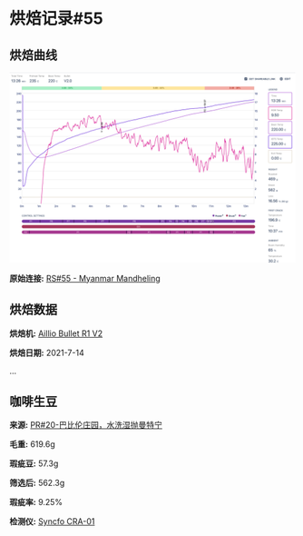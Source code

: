 # 烘焙记录#55

## 烘焙曲线

![Image](res/screenshot.png)

**原始连接:** [RS#55 - Myanmar Mandheling](https://beta.roast.world/@carusyte/roasts/i07AFdu3YGkPeVnOjEasz?)

## 烘焙数据

**烘焙机:** [Aillio Bullet R1 V2](https://gitee.com/os_coffee/roastery/tree/master/docs/gears/Aillio%20Bullet%20R1%20V2/)

**烘焙日期:** 2021-7-14

...

## 咖啡生豆

**来源:** [PR#20-巴比伦庄园，水洗湿抛曼特宁](https://gitee.com/os_coffee/origin/tree/master/docs/procurement/2021/Mar/pr20/)

**毛重:** 619.6g

**瑕疵豆:** 57.3g

**筛选后:** 562.3g

**瑕疵率:** 9.25%

**检测仪:** [Syncfo CRA-01](https://gitee.com/os_coffee/roastery/tree/master/docs/gears/Syncfo%20UCA-01/)

